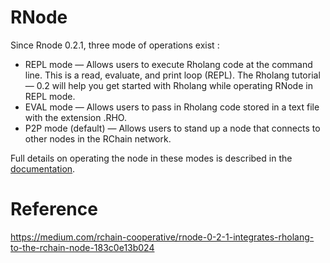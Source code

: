 # RNode

Since Rnode 0.2.1, three mode of operations exist :

- REPL mode — Allows users to execute Rholang code at the command line. This is a read, evaluate, and print loop (REPL). The Rholang tutorial — 0.2 will help you get started with Rholang while operating RNode in REPL mode.
- EVAL mode — Allows users to pass in Rholang code stored in a text file with the extension .RHO.
- P2P mode (default) — Allows users to stand up a node that connects to other nodes in the RChain network.

Full details on operating the node in these modes is described in the [documentation](https://github.com/rchain/rchain/blob/master/node/README.md).

# Reference 

https://medium.com/rchain-cooperative/rnode-0-2-1-integrates-rholang-to-the-rchain-node-183c0e13b024
